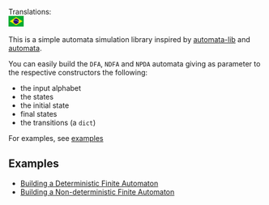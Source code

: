 Translations:<br>
[<img src="langs/pt-br/flag.png" width="30">](langs/pt-br/README.md)

This is a simple automata simulation library inspired by [automata-lib](https://github.com/caleb531/automata) and [automata](https://www.rubydoc.info/gems/automata).

You can easily build the `DFA`, `NDFA` and `NPDA` automata giving as parameter to the respective
constructors the following:
- the input alphabet
- the states
- the initial state
- final states
- the transitions (a `dict`)

For examples, see [examples](#Examples)
## Examples
- [Building a Deterministic Finite Automaton](langs/en/examples/dfa.md)
- [Building a Non-deterministic Finite Automaton](langs/en/examples/ndfa.md)